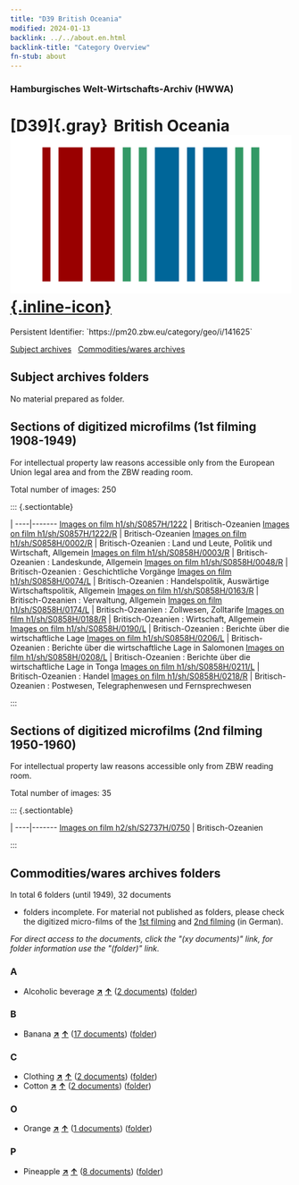 ```yaml
---
title: "D39 British Oceania"
modified: 2024-01-13
backlink: ../../about.en.html
backlink-title: "Category Overview"
fn-stub: about
---
```


### Hamburgisches Welt-Wirtschafts-Archiv (HWWA)

# [D39]{.gray}&#8201; British Oceania &#160; [![Wikidata](/images/Wikidata-logo.svg "Wikidata"){.inline-icon}](http://www.wikidata.org/entity/Q92382754)

<div class="hint">Persistent Identifier: `https://pm20.zbw.eu/category/geo/i/141625`</div>





[Subject archives](#subject-archives-folders) &#160; [Commodities/wares archives](#commoditieswares-archives-folders)




## Subject archives folders








No material prepared as folder.



<a id="filmsections" />

## Sections of digitized microfilms (1st filming 1908-1949)

<p>For intellectual property law reasons accessible only from the European Union legal area and from the ZBW reading room.</p>



<p>Total number of images: 250</p>




::: {.sectiontable}

 | 
----|-------
<a class="btn" href="https://pm20.zbw.eu/film/h1/sh/S0857H/1222" rel="nofollow">Images on film h1/sh/S0857H/1222</a> | Britisch-Ozeanien
<a class="btn" href="https://pm20.zbw.eu/film/h1/sh/S0857H/1222/R" rel="nofollow">Images on film h1/sh/S0857H/1222/R</a> | Britisch-Ozeanien
<a class="btn" href="https://pm20.zbw.eu/film/h1/sh/S0858H/0002/R" rel="nofollow">Images on film h1/sh/S0858H/0002/R</a> | Britisch-Ozeanien : Land und Leute, Politik und Wirtschaft, Allgemein
<a class="btn" href="https://pm20.zbw.eu/film/h1/sh/S0858H/0003/R" rel="nofollow">Images on film h1/sh/S0858H/0003/R</a> | Britisch-Ozeanien : 	Landeskunde, Allgemein
<a class="btn" href="https://pm20.zbw.eu/film/h1/sh/S0858H/0048/R" rel="nofollow">Images on film h1/sh/S0858H/0048/R</a> | Britisch-Ozeanien : Geschichtliche Vorgänge
<a class="btn" href="https://pm20.zbw.eu/film/h1/sh/S0858H/0074/L" rel="nofollow">Images on film h1/sh/S0858H/0074/L</a> | Britisch-Ozeanien : 	Handelspolitik, Auswärtige Wirtschaftspolitik, Allgemein
<a class="btn" href="https://pm20.zbw.eu/film/h1/sh/S0858H/0163/R" rel="nofollow">Images on film h1/sh/S0858H/0163/R</a> | Britisch-Ozeanien : 	Verwaltung, Allgemein
<a class="btn" href="https://pm20.zbw.eu/film/h1/sh/S0858H/0174/L" rel="nofollow">Images on film h1/sh/S0858H/0174/L</a> | Britisch-Ozeanien : Zollwesen, Zolltarife
<a class="btn" href="https://pm20.zbw.eu/film/h1/sh/S0858H/0188/R" rel="nofollow">Images on film h1/sh/S0858H/0188/R</a> | Britisch-Ozeanien : Wirtschaft, Allgemein
<a class="btn" href="https://pm20.zbw.eu/film/h1/sh/S0858H/0190/L" rel="nofollow">Images on film h1/sh/S0858H/0190/L</a> | Britisch-Ozeanien : 	Berichte über die wirtschaftliche Lage
<a class="btn" href="https://pm20.zbw.eu/film/h1/sh/S0858H/0206/L" rel="nofollow">Images on film h1/sh/S0858H/0206/L</a> | Britisch-Ozeanien : Berichte über die wirtschaftliche Lage in Salomonen
<a class="btn" href="https://pm20.zbw.eu/film/h1/sh/S0858H/0208/L" rel="nofollow">Images on film h1/sh/S0858H/0208/L</a> | Britisch-Ozeanien : Berichte über die wirtschaftliche Lage in Tonga
<a class="btn" href="https://pm20.zbw.eu/film/h1/sh/S0858H/0211/L" rel="nofollow">Images on film h1/sh/S0858H/0211/L</a> | Britisch-Ozeanien : Handel
<a class="btn" href="https://pm20.zbw.eu/film/h1/sh/S0858H/0218/R" rel="nofollow">Images on film h1/sh/S0858H/0218/R</a> | Britisch-Ozeanien : 	Postwesen, Telegraphenwesen und Fernsprechwesen


:::




## Sections of digitized microfilms (2nd filming 1950-1960)

<p>For intellectual property law reasons accessible only from ZBW reading room.</p>



<p>Total number of images: 35</p>




::: {.sectiontable}

 | 
----|-------
<a class="btn" href="https://pm20.zbw.eu/film/h2/sh/S2737H/0750" rel="nofollow">Images on film h2/sh/S2737H/0750</a> | Britisch-Ozeanien


:::














## Commodities/wares archives folders











In total 6 folders (until 1949), 32 documents
- folders incomplete.  For material not published as folders, please check the
digitized micro-films of the [1st filming](/film/h1_wa.de.html) and [2nd
filming](/film/h2_wa.de.html) (in German).

_For direct access to the documents, click the "(xy documents)" link, for folder information use the "(folder)" link._



### A

- Alcoholic beverage [**&nearr;**](../../../ware/i/141966/about.en.html "Alcoholic beverage (xXX all over the world)") [**&uarr;**](../../../ware/about.en.html#PID20.02-Sp "Ware category system") (<a href="https://pm20.zbw.eu/iiifview/folder/wa/141966,141625" title="about: Alcoholic beverage : British Oceania" target="_blank">2 documents</a>) ([folder](../../../../folder/wa/1419xx/141966/1416xx/141625/about.en.html))

### B

- Banana [**&nearr;**](../../../ware/i/142038/about.en.html "Banana (xXX all over the world)") [**&uarr;**](../../../ware/about.en.html#PLW04-Bn "Ware category system") (<a href="https://pm20.zbw.eu/iiifview/folder/wa/142038,141625" title="about: Banana : British Oceania" target="_blank">17 documents</a>) ([folder](../../../../folder/wa/1420xx/142038/1416xx/141625/about.en.html))

### C

- Clothing [**&nearr;**](../../../ware/i/142106/about.en.html "Clothing (xXX all over the world)") [**&uarr;**](../../../ware/about.en.html#PID19-Bk "Ware category system") (<a href="https://pm20.zbw.eu/iiifview/folder/wa/142106,141625" title="about: Clothing : British Oceania" target="_blank">2 documents</a>) ([folder](../../../../folder/wa/1421xx/142106/1416xx/141625/about.en.html))
- Cotton [**&nearr;**](../../../ware/i/142089/about.en.html "Cotton (xXX all over the world)") [**&uarr;**](../../../ware/about.en.html#PLW04-Bw "Ware category system") (<a href="https://pm20.zbw.eu/iiifview/folder/wa/142089,141625" title="about: Cotton : British Oceania" target="_blank">2 documents</a>) ([folder](../../../../folder/wa/1420xx/142089/1416xx/141625/about.en.html))

### O

- Orange [**&nearr;**](../../../ware/i/141981/about.en.html "Orange (xXX all over the world)") [**&uarr;**](../../../ware/about.en.html#PLW04-Zs01 "Ware category system") (<a href="https://pm20.zbw.eu/iiifview/folder/wa/141981,141625" title="about: Orange : British Oceania" target="_blank">1 documents</a>) ([folder](../../../../folder/wa/1419xx/141981/1416xx/141625/about.en.html))

### P

- Pineapple [**&nearr;**](../../../ware/i/141970/about.en.html "Pineapple (xXX all over the world)") [**&uarr;**](../../../ware/about.en.html#PLW04-Tr01 "Ware category system") (<a href="https://pm20.zbw.eu/iiifview/folder/wa/141970,141625" title="about: Pineapple : British Oceania" target="_blank">8 documents</a>) ([folder](../../../../folder/wa/1419xx/141970/1416xx/141625/about.en.html))




